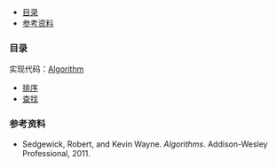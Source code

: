 <!-- GFM-TOC -->
* [目录](#目录)
* [参考资料](#参考资料)
  <!-- GFM-TOC -->

### 目录

实现代码：[Algorithm](https://github.com/Aroue/Algorithm.git)

- [排序](Algorithm-sort.md)
- [查找](Algorithm-search.md)

### 参考资料

- Sedgewick, Robert, and Kevin Wayne. _Algorithms_. Addison-Wesley Professional, 2011.

